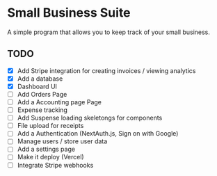 # Small Business Suite

A simple program that allows you to keep track of your small business.

## TODO

- [x] Add Stripe integration for creating invoices / viewing analytics
- [x] Add a database
- [x] Dashboard UI
- [ ] Add Orders Page
- [ ] Add a Accounting page Page
- [ ] Expense tracking
- [ ] Add Suspense loading skeletongs for components
- [ ] File upload for receipts
- [ ] Add a Authentication (NextAuth.js, Sign on with Google)
- [ ] Manage users / store user data
- [ ] Add a settings page
- [ ] Make it deploy (Vercel)
- [ ] Integrate Stripe webhooks

